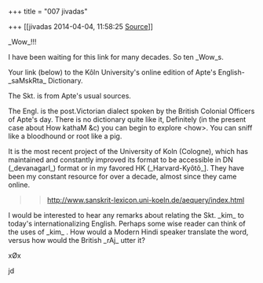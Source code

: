 +++
title = "007 jivadas"

+++
[[jivadas	2014-04-04, 11:58:25 [Source](https://groups.google.com/g/samskrita/c/PEpQd5tsFoo)]]



  

\_Wow\_!!!

  

I have been waiting for this link for many decades. So ten \_Wow_s.

  

Your link (below) to the Kôln University's online edition of Apte's English-\_saMskRta\_ Dictionary.

The Skt. is from Apte's usual sources.

  

The Engl. is the post.Victorian dialect spoken by the British Colonial Officers of Apte's day. There is no dictionary quite like it, Definitely (in the present case about How kathaM &c) you can begin to explore \<how>. You can sniff like a bloodhound or root like a pig.

 It is the most recent project of the University of Koln (Cologne), which has maintained and constantly improved its format to be accessible in DN (\_devanagarI\_) format or in my favored HK (\_Harvard-Kyôtô\_\]. They have been my constant resource for over a decade, almost since they came online.

  

> 
> > 
> > <http://www.sanskrit-lexicon.uni-koeln.de/aequery/index.html>  
> > 
> > 
> >   
> > 
> > 

I would be interested to hear any remarks about relating the Skt. \_kim\_ to today's internationalizing English. Perhaps some wise reader can think of the uses of \_kim\_ . How would a Modern Hindi speaker translate the word, versus how would the British \_rAj\_ utter it?

  

xØx

jd



